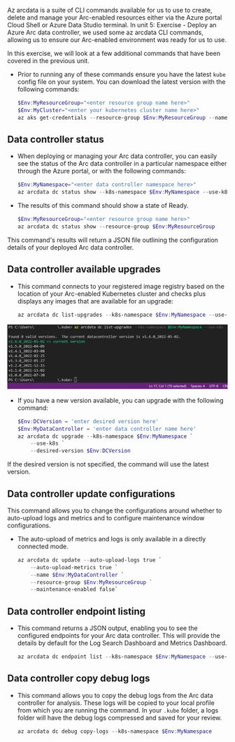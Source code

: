 Az arcdata is a suite of CLI commands available for us to use to create, delete and manage your Arc-enabled resources either via the Azure portal Cloud Shell or Azure Data Studio terminal. In unit 5: Exercise - Deploy an Azure Arc data controller, we used some az arcdata CLI commands, allowing us to ensure our Arc-enabled environment was ready for us to use.

In this exercise, we will look at a few additional commands that have been covered in the previous unit.

- Prior to running any of these commands ensure you have the latest `kube` config file on your system. You can download the latest version with the following commands:

    ```PowerShell
    $Env:MyResourceGroup="<enter resource group name here>"
    $Env:MyCluster="<enter your kubernetes cluster name here>"
    az aks get-credentials --resource-group $Env:MyResourceGroup --name $Env:MyCluster
    ````

## Data controller status

- When deploying or managing your Arc data controller, you can easily see the status of the Arc data controller in a particular namespace either through the Azure portal, or with the following commands:

    ```PowerShell
    $Env:MyNamespace="<enter data controller namespace here>"
    az arcdata dc status show --k8s-namespace $Env:MyNamespace --use-k8s
    ```

- The results of this command should show a state of Ready.

    ```PowerShell
    $Env:MyResourceGroup="<enter resource group name here>"
    az arcdata dc status show --resource-group $Env:MyResourceGroup
    ```

This command's results will return a JSON file outlining the configuration details of your deployed Arc data controller.

## Data controller available upgrades

- This command connects to your registered image registry based on the location of your Arc-enabled Kubernetes cluster and checks plus displays any images that are available for an upgrade:

    ```PowerShell
    az arcdata dc list-upgrades --k8s-namespace $Env:MyNamespace --use-k8s
    ```

![Image of az arcdata dc list-upgrades](../media/Arc-enabled-dataservices-module-1-arcdata-listupgrades.png)

- If you have a new version available, you can upgrade with the following command:

    ```PowerShell
    $Env:DCVersion = 'enter desired version here'
    $Env:MyDataController = 'enter data controller name here'
    az arcdata dc upgrade --k8s-namespace $Env:MyNamespace `
        --use-k8s `
        --desired-version $Env:DCVersion
    ```

If the desired version is not specified, the command will use the latest version.

## Data controller update configurations

This command allows you to change the configurations around whether to auto-upload logs and metrics and to configure maintenance window configurations.

- The auto-upload of metrics and logs is only available in a directly connected mode.

    ```PowerShell
    az arcdata dc update --auto-upload-logs true `
        --auto-upload-metrics true `
        --name $Env:MyDataController `
        --resource-group $Env:MyResourceGroup `
        --maintenance-enabled false`
    ```

## Data controller endpoint listing

- This command returns a JSON output, enabling you to see the configured endpoints for your Arc data controller. This will provide the details by default for the Log Search Dashboard and Metrics Dashboard.

    ```PowerShell
    az arcdata dc endpoint list --k8s-namespace $Env:MyNamespace --use-k8s
    ```

## Data controller copy debug logs

- This command allows you to copy the debug logs from the Arc data controller for analysis. These logs will be copied to your local profile from which you are running the command. In your `.kube` folder, a logs folder will have the debug logs compressed and saved for your review.

    ```PowerShell
    az arcdata dc debug copy-logs --k8s-namespace $Env:MyNamespace
    ```
